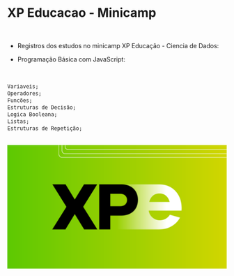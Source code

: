 # XP Educacao -  Minicamp

<br>

* Registros dos estudos no minicamp XP Educação - Ciencia de Dados:
  
- Programação Básica com JavaScript:

<br>

    Variaveis;
    Operadores;
    Funcões;
    Estruturas de Decisão;
    Logica Booleana;
    Listas;
    Estruturas de Repetição;


<br>




<img src="/img/img.png" alt="My cool logo"/>


